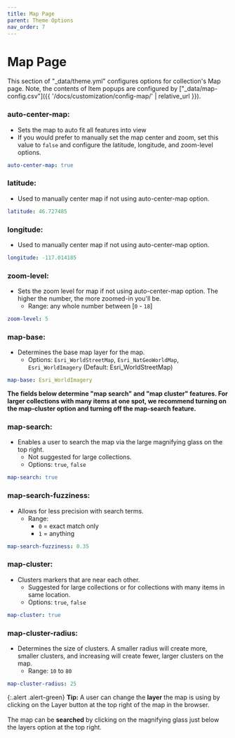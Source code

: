 ```yaml
---
title: Map Page
parent: Theme Options
nav_order: 7
---
```


# Map Page

This section of "_data/theme.yml" configures options for collection's Map page.
Note, the contents of Item popups are configured by ["_data/map-config.csv"]({{ '/docs/customization/config-map/' | relative_url }}).

### auto-center-map:
- Sets the map to auto fit all features into view
- If you would prefer to manually set the map center and zoom, set this value to `false` and configure the latitude, longitude, and zoom-level options. 
```yaml
auto-center-map: true
```

### latitude: 
- Used to manually center map if not using auto-center-map option.
```yaml
latitude: 46.727485
```

### longitude: 
- Used to manually center map if not using auto-center-map option.
```yaml
longitude: -117.014185
```

### zoom-level: 
- Sets the zoom level for map if not using auto-center-map option. The higher the number, the more zoomed-in you'll be. 
	- Range: any whole number between [`0` - `18`]
```yaml
zoom-level: 5
```

### map-base: 
- Determines the base map layer for the map. 
	- Options: `Esri_WorldStreetMap`, `Esri_NatGeoWorldMap`, `Esri_WorldImagery` (Default: Esri_WorldStreetMap)
```yaml
map-base: Esri_WorldImagery
```

**The fields below determine "map search" and "map cluster" features. For larger collections with many items at one spot, we recommend turning on the map-cluster option and turning off the map-search feature.**

### map-search: 
- Enables a user to search the map via the large magnifying glass on the top right. 
	- Not suggested for large collections.
	- Options: `true`, `false`
```yaml
map-search: true
```

### map-search-fuzziness: 
- Allows for less precision with search terms. 
	- Range:
		- `0` = exact match only
		- `1` = anything
```yaml
map-search-fuzziness: 0.35
```

### map-cluster: 
- Clusters markers that are near each other.
	- Suggested for large collections or for collections with many items in same location.
	- Options: `true`, `false`
```yaml
map-cluster: true
```

### map-cluster-radius: 
- Determines the size of clusters. A smaller radius will create more, smaller clusters, and increasing will create fewer, larger clusters on the map.
	- Range: `10` to `80`
```yaml
map-cluster-radius: 25
```

{:.alert .alert-green}
**Tip:** A user can change the **layer** the map is using by clicking on the Layer button at the top right of the map in the browser. <br><br>The map can be **searched** by clicking on the magnifying glass just below the layers option at the top right.
